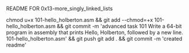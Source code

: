 README FOR 0x13-more_singly_linked_lists

chmod u+x 101-hello_holberton.asm && git add --chmod=+x 101-hello_holberton.asm && git commit -m 'advanced task 101 Write a 64-bit program in assembly that prints Hello, Holberton, followed by a new line. 101-hello_holberton.asm' && git push
git add . && git commit -m 'created readme'